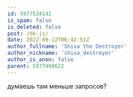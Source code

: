 ```yaml
---
id: 5977524142
is_spam: false
is_deleted: false
post: /de-js/
date: 2022-09-12T06:42:51Z
author_fullname: 'Shiva the Destroyer'
author_nickname: 'shiva_destroyer'
author_is_anon: false
parent: 5977498622
---
```


<p>думаешь там меньше запросов?</p>
